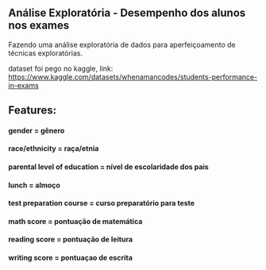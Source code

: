 ## Análise Exploratória - Desempenho dos alunos nos exames

Fazendo uma análise exploratória de dados para aperfeiçoamento de técnicas exploratórias.

dataset foi pego no kaggle, link: https://www.kaggle.com/datasets/whenamancodes/students-performance-in-exams

## Features:
#### gender = gênero
#### race/ethnicity = raça/etnia 
#### parental level of education = nível de escolaridade dos pais
#### lunch = almoço
#### test preparation course	= curso preparatório para teste
#### math score = pontuação de matemática
#### reading score = pontuação de leitura
#### writing score = pontuaçao de escrita
